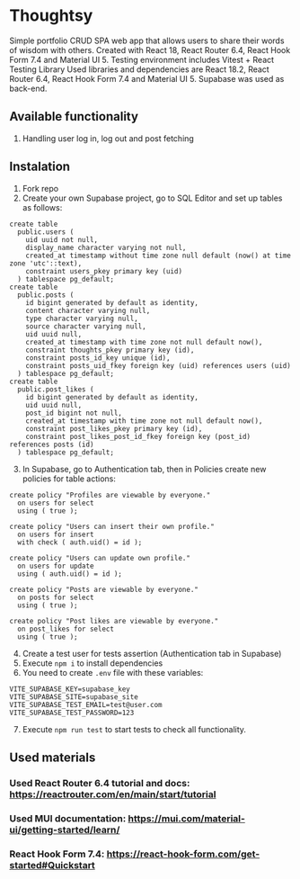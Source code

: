 # Thoughtsy

Simple portfolio CRUD SPA web app that allows users to share their words of wisdom with others.
Created with React 18, React Router 6.4, React Hook Form 7.4 and Material UI 5.
Testing environment includes Vitest + React Testing Library
Used libraries and dependencies are React 18.2, React Router 6.4, React Hook Form 7.4 and Material UI 5.
Supabase was used as back-end.

## Available functionality

1. Handling user log in, log out and post fetching

## Instalation

1. Fork repo
2. Create your own Supabase project, go to SQL Editor and set up tables as follows:

```
create table
  public.users (
    uid uuid not null,
    display_name character varying not null,
    created_at timestamp without time zone null default (now() at time zone 'utc'::text),
    constraint users_pkey primary key (uid)
  ) tablespace pg_default;
create table
  public.posts (
    id bigint generated by default as identity,
    content character varying null,
    type character varying null,
    source character varying null,
    uid uuid null,
    created_at timestamp with time zone not null default now(),
    constraint thoughts_pkey primary key (id),
    constraint posts_id_key unique (id),
    constraint posts_uid_fkey foreign key (uid) references users (uid)
  ) tablespace pg_default;
create table
  public.post_likes (
    id bigint generated by default as identity,
    uid uuid null,
    post_id bigint not null,
    created_at timestamp with time zone not null default now(),
    constraint post_likes_pkey primary key (id),
    constraint post_likes_post_id_fkey foreign key (post_id) references posts (id)
  ) tablespace pg_default;
```

3. In Supabase, go to Authentication tab, then in Policies create new policies for table actions:

```
create policy "Profiles are viewable by everyone."
  on users for select
  using ( true );

create policy "Users can insert their own profile."
  on users for insert
  with check ( auth.uid() = id );

create policy "Users can update own profile."
  on users for update
  using ( auth.uid() = id );

create policy "Posts are viewable by everyone."
  on posts for select
  using ( true );

create policy "Post likes are viewable by everyone."
  on post_likes for select
  using ( true );
```

4. Create a test user for tests assertion (Authentication tab in Supabase)
5. Execute `npm i` to install dependencies
6. You need to create `.env` file with these variables:

```
VITE_SUPABASE_KEY=supabase_key
VITE_SUPABASE_SITE=supabase_site
VITE_SUPABASE_TEST_EMAIL=test@user.com
VITE_SUPABASE_TEST_PASSWORD=123
```

7. Execute `npm run test` to start tests to check all functionality.

## Used materials

### Used React Router 6.4 tutorial and docs: https://reactrouter.com/en/main/start/tutorial

### Used MUI documentation: https://mui.com/material-ui/getting-started/learn/

### React Hook Form 7.4: https://react-hook-form.com/get-started#Quickstart
